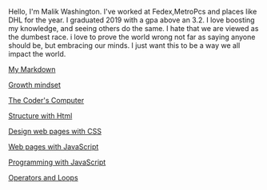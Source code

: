 Hello, I'm Malik Washington. I've worked at Fedex,MetroPcs and places like DHL for the year. I graduated 2019 with a gpa above an 3.2. I love boosting my knowledge, and seeing others do the same. I hate that we are viewed as the dumbest race. i love to prove the world wrong not far as saying anyone should be, but embracing our minds. I just want this to be a way we all impact the world.


[My Markdown](https://mwash223.github.io/reading-notes/markeddownnotes)

[Growth mindset](https://mwash223.github.io/reading-notes/effort)

[The Coder's Computer](https://github.com/Mwash223/reading-notes/blob/main/thecodercomputer.md)

[Structure with Html](https://github.com/Mwash223/reading-notes/Reflection&Discussion)

[Design web pages with CSS]()

[Web pages with JavaScript]()

[Programming with JavaScript]()

[Operators and Loops]()